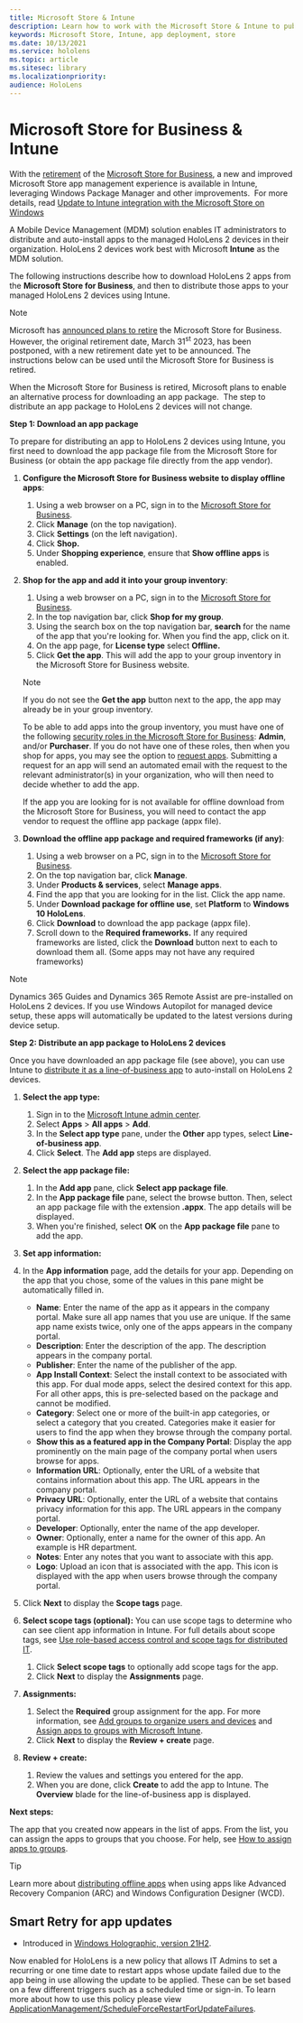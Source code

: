 ```yaml
---
title: Microsoft Store & Intune
description: Learn how to work with the Microsoft Store & Intune to publish your mixed reality applications to your business. 
keywords: Microsoft Store, Intune, app deployment, store
ms.date: 10/13/2021
ms.service: hololens
ms.topic: article
ms.sitesec: library
ms.localizationpriority:
audience: HoloLens
---
```


# Microsoft Store for Business & Intune

With the [retirement](https://techcommunity.microsoft.com/t5/intune-customer-success/adding-your-microsoft-store-for-business-and-education-apps-to/ba-p/3788506) of the [Microsoft Store for Business](/microsoft-store/microsoft-store-for-business-overview), a new and improved Microsoft Store app management experience is available in Intune, leveraging Windows Package Manager and other improvements.  For more details, read [Update to Intune integration with the Microsoft Store on Windows](https://techcommunity.microsoft.com/t5/windows-it-pro-blog/update-to-intune-integration-with-the-microsoft-store-on-windows/ba-p/3585077)

A Mobile Device Management (MDM) solution enables IT administrators to distribute and auto-install apps to the managed HoloLens 2 devices in their organization. HoloLens 2 devices work best with Microsoft __Intune__ as the MDM solution.

The following instructions describe how to download HoloLens 2 apps from the __Microsoft Store for Business__, and then to distribute those apps to your managed HoloLens 2 devices using Intune.

> [!Note]
> Microsoft has [announced plans to retire](https://techcommunity.microsoft.com/t5/windows-it-pro-blog/support-tip-microsoft-store-for-business-retirement-and-windows/ba-p/3662691) the Microsoft Store for Business.   However, the original retirement date, March 31<sup>st</sup> 2023, has been postponed, with a new retirement date yet to be announced. The instructions below can be used until the Microsoft Store for Business is retired.
>
> When the Microsoft Store for Business is retired, Microsoft plans to enable an alternative process for downloading an app package.  The step to distribute an app package to HoloLens 2 devices will not change.


__Step 1: Download an app package__

To prepare for distributing an app to HoloLens 2 devices using Intune, you first need to download the app package file from the Microsoft Store for Business (or obtain the app package file directly from the app vendor).

1. __Configure the Microsoft Store for Business website to display offline apps__:   
    1. Using a web browser on a PC, sign in to the [Microsoft Store for Business](https://businessstore.microsoft.com/).
    1. Click __Manage__ (on the top navigation).
    1. Click __Settings__ (on the left navigation).
    1. Click __Shop.__
   1. Under __Shopping experience__, ensure that __Show offline apps__ is enabled.

1. __Shop for the app and add it into your group inventory__:   
    1. Using a web browser on a PC, sign in to the [Microsoft Store for Business](https://businessstore.microsoft.com/).
    1. In the top navigation bar, click __Shop for my group__.
    1. Using the search box on the top navigation bar, __search__ for the name of the app that you're looking for. When you find the app, click on it.
    1. On the app page, for __License type__ select __Offline.__
    1. Click __Get the app__. This will add the app to your group inventory in the Microsoft Store for Business website.

    > [!NOTE]
    > If you do not see the **Get the app** button next to the app, the app may already be in your group inventory.
    >
    > To be able to add apps into the group inventory, you must have one of the following [security roles in the Microsoft Store for Business](/microsoft-store/roles-and-permissions-microsoft-store-for-business): **Admin**, and/or **Purchaser**. If you do not have one of these roles, then when you shop for apps, you may see the option to [request apps](/microsoft-store/acquire-apps-microsoft-store-for-business). Submitting a request for an app will send an automated email with the request to the relevant administrator(s) in your organization, who will then need to decide whether to add the app.
    >
    > If the app you are looking for is not available for offline download from the Microsoft Store for Business, you will need to contact the app vendor to request the offline app package (appx file).

1. __Download the offline app package and required frameworks (if any)__:   
    1. Using a web browser on a PC, sign in to the [Microsoft Store for Business](https://businessstore.microsoft.com/).
    1. On the top navigation bar, click __Manage__.
    1. Under __Products & services__, select __Manage apps__.
    1. Find the app that you are looking for in the list. Click the app name.
    1. Under __Download package for offline use__, set __Platform__ to __Windows 10 HoloLens__.
    1. Click __Download__ to download the app package (appx file).
    1. Scroll down to the __Required frameworks.__ If any required frameworks are listed, click the __Download__ button next to each to download them all. (Some apps may not have any required frameworks)

> [!NOTE]
> Dynamics 365 Guides and Dynamics 365 Remote Assist are pre-installed on HoloLens 2 devices. If you use Windows Autopilot for managed device setup, these apps will automatically be updated to the latest versions during device setup.

__Step 2: Distribute an app package to HoloLens 2 devices__

Once you have downloaded an app package file (see above), you can use Intune to [distribute it as a line-of-business app](/mem/intune/apps/lob-apps-windows) to auto-install on HoloLens 2 devices.

1. __Select the app type:__
    1. Sign in to the [Microsoft Intune admin center](https://go.microsoft.com/fwlink/?linkid=2109431).
    1. Select __Apps__ > __All apps__ > __Add__.
    1. In the __Select app type__ pane, under the __Other__ app types, select __Line-of-business app__.
    1. Click __Select__. The __Add app__ steps are displayed.

1. __Select the app package file:__
    1. In the __Add app__ pane, click __Select app package file__.
    1. In the __App package file__ pane, select the browse button. Then, select an app package file with the extension __.appx__. The app details will be displayed.
    1. When you're finished, select __OK__ on the __App package file__ pane to add the app.

1. __Set app information:__

1. In the __App information__ page, add the details for your app. Depending on the app that you chose, some of the values in this pane might be automatically filled in.

   - __Name__: Enter the name of the app as it appears in the company portal. Make sure all app names that you use are unique. If the same app name exists twice, only one of the apps appears in the company portal.
   - __Description__: Enter the description of the app. The description appears in the company portal.
   - __Publisher__: Enter the name of the publisher of the app.
   - __App Install Context__: Select the install context to be associated with this app. For dual mode apps, select the desired context for this app. For all other apps, this is pre-selected based on the package and cannot be modified.
   - __Category__: Select one or more of the built-in app categories, or select a category that you created. Categories make it easier for users to find the app when they browse through the company portal.
   - __Show this as a featured app in the Company Portal__: Display the app prominently on the main page of the company portal when users browse for apps.
   - __Information URL__: Optionally, enter the URL of a website that contains information about this app. The URL appears in the company portal.
   - __Privacy URL__: Optionally, enter the URL of a website that contains privacy information for this app. The URL appears in the company portal.
   - __Developer__: Optionally, enter the name of the app developer.
   - __Owner__: Optionally, enter a name for the owner of this app. An example is HR department.
   - __Notes__: Enter any notes that you want to associate with this app.
   - __Logo__: Upload an icon that is associated with the app. This icon is displayed with the app when users browse through the company portal.

1. Click __Next__ to display the __Scope tags__ page.

1. __Select scope tags (optional):__ You can use scope tags to determine who can see client app information in Intune. For full details about scope tags, see [Use role-based access control and scope tags for distributed IT](/mem/intune/fundamentals/scope-tags).
    1. Click __Select scope tags__ to optionally add scope tags for the app.
    1. Click __Next__ to display the __Assignments__ page.

1. __Assignments:__
    1. Select the __Required__ group assignment for the app. For more information, see [Add groups to organize users and devices](/mem/intune/fundamentals/groups-add) and [Assign apps to groups with Microsoft Intune](/mem/intune/apps/apps-deploy).
    1. Click __Next__ to display the __Review + create__ page.

1. __Review + create:__
    1. Review the values and settings you entered for the app.
    1. When you are done, click __Create__ to add the app to Intune.
The __Overview__ blade for the line-of-business app is displayed.


__Next steps:__

The app that you created now appears in the list of apps. From the list, you can assign the apps to groups that you choose. For help, see [How to assign apps to groups](/mem/intune/apps/apps-deploy).

> [!Tip]
> Learn more about [distributing offline apps](/microsoft-store/distribute-offline-apps) when using apps like Advanced Recovery Companion (ARC) and Windows Configuration Designer (WCD).

## Smart Retry for app updates

- Introduced in [Windows Holographic, version 21H2](hololens-release-notes.md#windows-holographic-version-21h2).

Now enabled for HoloLens is a new policy that allows IT Admins to set a recurring or one time date to restart apps whose update failed due to the app being in use allowing the update to be applied. These can be set based on a few different triggers such as a scheduled time or sign-in. To learn more about how to use this policy please view [ApplicationManagement/ScheduleForceRestartForUpdateFailures](/windows/client-management/mdm/policy-csp-applicationmanagement#applicationmanagement-scheduleforcerestartforupdatefailures).



